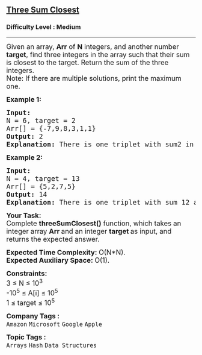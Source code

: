 <h2><a href="https://www.geeksforgeeks.org/problems/three-sum-closest/1?page=1&category=Map&status=unsolved&sortBy=submissions">Three Sum Closest</a></h2><h3>Difficulty Level : Medium</h3><hr><div class="problems_problem_content__Xm_eO"><p><span style="font-size: 18px;">Given an array,&nbsp;<strong>Arr</strong>&nbsp;of <strong>N</strong> integers, and another number <strong>target</strong>, find three integers in the array such that their sum is closest to the target. Return the sum of the three integers.<br></span><span style="font-size: 18px;">Note: If there are multiple solutions, print the maximum one.</span></p>
<p><span style="font-size: 18px;"><strong>Example 1:</strong></span></p>
<pre><span style="font-size: 18px;"><strong>Input:
</strong>N = 6, target = 2
Arr[] = {-7,9,8,3,1,1}
<strong>Output: </strong>2<strong>
Explanation: </strong>There is one triplet with sum2 in the array. Triplet elements are -7,8,1 whose sum is 2.</span>
</pre>
<p><span style="font-size: 18px;"><strong>Example 2:</strong></span></p>
<pre><span style="font-size: 18px;"><strong>Input:
</strong>N = 4, target = 13
Arr[] = {5,2,7,5}
<strong>Output: </strong>14<strong>
Explanation: </strong>There is one triplet with sum 12 and other with sum 14 in the array. Triplet elements are 5, 2, 5 and 2, 7, 5 respectively. Since abs(13-12) ==abs(13-14) maximum triplet sum will be preferred i.e 14.</span></pre>
<p><span style="font-size: 18px;"><strong>Your Task:</strong><br>Complete&nbsp;<strong>threeSumClosest()</strong> function, which takes an integer array&nbsp;<strong>Arr&nbsp;</strong>and an integer <strong>target </strong>as input, and returns the expected answer.</span></p>
<p><span style="font-size: 18px;"><strong>Expected Time Complexity:&nbsp;</strong>O(N*N).<br><strong>Expected Auxiliary Space:&nbsp;</strong>O(1).</span></p>
<p><span style="font-size: 18px;"><strong>Constraints:</strong><br>3 ≤ N ≤ 10<sup>3</sup><br>-10<sup>5</sup> ≤ A[i] ≤ 10<sup>5</sup><br>1 ≤ target&nbsp;≤ 10<sup>5</sup></span></p></div><p><span style=font-size:18px><strong>Company Tags : </strong><br><code>Amazon</code>&nbsp;<code>Microsoft</code>&nbsp;<code>Google</code>&nbsp;<code>Apple</code>&nbsp;<br><p><span style=font-size:18px><strong>Topic Tags : </strong><br><code>Arrays</code>&nbsp;<code>Hash</code>&nbsp;<code>Data Structures</code>&nbsp;